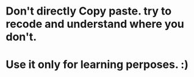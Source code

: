 # Don't directly Copy paste. try to recode and understand where you don't.
# Use it only for learning perposes. :)

